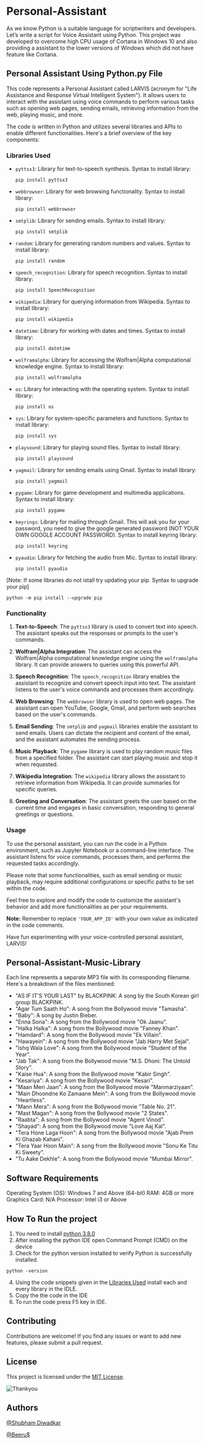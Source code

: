 # Personal-Assistant
As we know Python is a suitable language for scriptwriters and developers. Let’s write a script for Voice Assistant using Python. This project was developed to overcome high CPU usage of Cortana in Windows 10 and also providing a assistant to the lower versions of Windows which did not have feature like Cortana.

## Personal Assistant Using Python.py File

This code represents a Personal Assistant called LARVIS (acronym for "Life Assistance and Response Virtual Intelligent System"). It allows users to interact with the assistant using voice commands to perform various tasks such as opening web pages, sending emails, retrieving information from the web, playing music, and more.

The code is written in Python and utilizes several libraries and APIs to enable different functionalities. Here's a brief overview of the key components:

### Libraries Used
- `pyttsx3`: Library for text-to-speech synthesis.
  Syntax to install library:
  
  ```
  pip install pyttsx3
  ```
- `webbrowser`: Library for web browsing functionality.
  Syntax to install library:
  
  ```
  pip install webbrowser
  ```
- `smtplib`: Library for sending emails.
  Syntax to install library:
  
  ```
  pip install smtplib
  ```
- `random`: Library for generating random numbers and values.
  Syntax to install library:
  
  ```
  pip install random
  ```
- `speech_recognition`: Library for speech recognition.
  Syntax to install library:
  
  ```
  pip install SpeechRecognition
  ```
- `wikipedia`: Library for querying information from Wikipedia.
  Syntax to install library:
  
  ```
  pip install wikipedia
  ```
- `datetime`: Library for working with dates and times.
  Syntax to install library:
  
  ```
  pip install datetime
  ```
- `wolframalpha`: Library for accessing the Wolfram|Alpha computational knowledge engine.
  Syntax to install library:
  
  ```
  pip install wolframalpha
  ```
- `os`: Library for interacting with the operating system.
  Syntax to install library:
  
  ```
  pip install os
  ```
- `sys`: Library for system-specific parameters and functions.
  Syntax to install library:
  
  ```
  pip install sys
  ```
- `playsound`: Library for playing sound files.
  Syntax to install library:
  
  ```
  pip install playsound
  ```
- `yagmail`: Library for sending emails using Gmail.
  Syntax to install library:
  
  ```
  pip install yagmail
  ```
- `pygame`: Library for game development and multimedia applications.
  Syntax to install library:
  
  ```
  pip install pygame
  ```
  
- `keyrings`: Library for mailing through Gmail. This will ask you for your password, you need to give the google generated password (NOT YOUR OWN GOOGLE ACCOUNT PASSWORD).
    Syntax to install keyring library:
    ```
    pip install keyring
    ```
 - `pyaudio`: Library for fetching the audio from Mic.
   Syntax to install library:
   ```
   pip install pyaudio
   ```
[Note: If some libraries do not istall try updating your pip.
Syntax to upgrade your pip]
```
python -m pip install --upgrade pip
```

### Functionality
1. **Text-to-Speech**: The `pyttsx3` library is used to convert text into speech. The assistant speaks out the responses or prompts to the user's commands.

2. **Wolfram|Alpha Integration**: The assistant can access the Wolfram|Alpha computational knowledge engine using the `wolframalpha` library. It can provide answers to queries using this powerful API.

3. **Speech Recognition**: The `speech_recognition` library enables the assistant to recognize and convert speech input into text. The assistant listens to the user's voice commands and processes them accordingly.

4. **Web Browsing**: The `webbrowser` library is used to open web pages. The assistant can open YouTube, Google, Gmail, and perform web searches based on the user's commands.

5. **Email Sending**: The `smtplib` and `yagmail` libraries enable the assistant to send emails. Users can dictate the recipient and content of the email, and the assistant automates the sending process.

6. **Music Playback**: The `pygame` library is used to play random music files from a specified folder. The assistant can start playing music and stop it when requested.

7. **Wikipedia Integration**: The `wikipedia` library allows the assistant to retrieve information from Wikipedia. It can provide summaries for specific queries.

8. **Greeting and Conversation**: The assistant greets the user based on the current time and engages in basic conversation, responding to general greetings or questions.

### Usage
To use the personal assistant, you can run the code in a Python environment, such as Jupyter Notebook or a command-line interface. The assistant listens for voice commands, processes them, and performs the requested tasks accordingly.

Please note that some functionalities, such as email sending or music playback, may require additional configurations or specific paths to be set within the code.

Feel free to explore and modify the code to customize the assistant's behavior and add more functionalities as per your requirements.

**Note:** Remember to replace `'YOUR_APP_ID'` with your own value as indicated in the code comments.

Have fun experimenting with your voice-controlled personal assistant, LARVIS!

## Personal-Assistant-Music-Library

Each line represents a separate MP3 file with its corresponding filename. Here's a breakdown of the files mentioned:

- "AS IF IT'S YOUR LAST" by BLACKPINK: A song by the South Korean girl group BLACKPINK.
- "Agar Tum Saath Ho": A song from the Bollywood movie "Tamasha".
- "Baby": A song by Justin Bieber.
- "Enna Sona": A song from the Bollywood movie "Ok Jaanu".
- "Halka Halka": A song from the Bollywood movie "Fanney Khan".
- "Hamdard": A song from the Bollywood movie "Ek Villain".
- "Hawayein": A song from the Bollywood movie "Jab Harry Met Sejal".
- "Ishq Wala Love": A song from the Bollywood movie "Student of the Year".
- "Jab Tak": A song from the Bollywood movie "M.S. Dhoni: The Untold Story".
- "Kaise Hua": A song from the Bollywood movie "Kabir Singh".
- "Kesariya": A song from the Bollywood movie "Kesari".
- "Maan Meri Jaan": A song from the Bollywood movie "Manmarziyaan".
- "Main Dhoondne Ko Zamaane Mein": A song from the Bollywood movie "Heartless".
- "Mann Mera": A song from the Bollywood movie "Table No. 21".
- "Mast Magan": A song from the Bollywood movie "2 States".
- "Raabta": A song from the Bollywood movie "Agent Vinod".
- "Shayad": A song from the Bollywood movie "Love Aaj Kal".
- "Tera Hone Laga Hoon": A song from the Bollywood movie "Ajab Prem Ki Ghazab Kahani".
- "Tera Yaar Hoon Main": A song from the Bollywood movie "Sonu Ke Titu Ki Sweety".
- "Tu Aake Dekhle": A song from the Bollywood movie "Mumbai Mirror".

## Software Requirements
Operating System (OS): Windows 7 and Above (64-bit)
RAM: 4GB or more
Graphics Card: N/A
Processor: Intel i3 or Above

## How To Run the project
1. You need to install [python 3.8.0](https://www.python.org/downloads/release/python-380/)
2. After installing the python IDE open Command Prompt (CMD) on the device
3. Check for the python version installed to verify Python is successfully installed.
  
  ```
  python -version
  ```
  
4. Using the code snippets given in the [Libraries Used](#libraries-used) install each and every library in the IDLE.
5. Copy the the code in the IDE
6. To run the code press F5 key in IDE.

## Contributing

Contributions are welcome! If you find any issues or want to add new features, please submit a pull request.

## License

This project is licensed under the [MIT License](LICENSE).

![Thankyou](https://github.com/Shubham-Diwadkar/Personal-Assistant/assets/125255910/408c557b-233d-4992-903a-e707e70a971d)

## Authors
[@Shubham Diwadkar](https://github.com/Shubham-Diwadkar)

[@Beeru$](https://github.com/Darshan0902)
